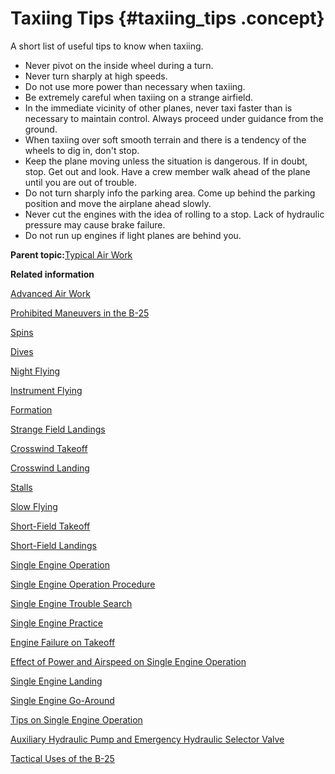 # Taxiing Tips {#taxiing_tips .concept}

A short list of useful tips to know when taxiing.

-   Never pivot on the inside wheel during a turn.
-   Never turn sharply at high speeds.
-   Do not use more power than necessary when taxiing.
-   Be extremely careful when taxiing on a strange airfield.
-   In the immediate vicinity of other planes, never taxi faster than is necessary to maintain control. Always proceed under guidance from the ground.
-   When taxiing over soft smooth terrain and there is a tendency of the wheels to dig in, don't stop.
-   Keep the plane moving unless the situation is dangerous. If in doubt, stop. Get out and look. Have a crew member walk ahead of the plane until you are out of trouble.
-   Do not turn sharply info the parking area. Come up behind the parking position and move the airplane ahead slowly.
-   Never cut the engines with the idea of rolling to a stop. Lack of hydraulic pressure may cause brake failure.
-   Do not run up engines if light planes are behind you.

**Parent topic:**[Typical Air Work](../topics/typical_air_work.md)

**Related information**  


[Advanced Air Work](../topics/advanced_air_work.md)

[Prohibited Maneuvers in the B-25](../topics/prohibited_maneuvers_in_the_b_25.md)

[Spins](../topics/spins.md)

[Dives](../topics/dives.md)

[Night Flying](../topics/night_flying.md)

[Instrument Flying](../topics/instrument_flying.md)

[Formation](../topics/formation.md)

[Strange Field Landings](../topics/strange_field_landings.md)

[Crosswind Takeoff](../topics/crosswind_takeoff.md)

[Crosswind Landing](../topics/crosswind_landing.md)

[Stalls](../topics/stalls.md)

[Slow Flying](../topics/slow_flying.md)

[Short-Field Takeoff](../topics/short_field_takeoff.md)

[Short-Field Landings](../topics/short_field_landings.md)

[Single Engine Operation](../topics/single_engine_operation.md)

[Single Engine Operation Procedure](../topics/single_engine_operation_procedure.md)

[Single Engine Trouble Search](../topics/single_engine_trouble_search.md)

[Single Engine Practice](../topics/single_engine_practice.md)

[Engine Failure on Takeoff](../topics/engine_failure_on_takeoff.md)

[Effect of Power and Airspeed on Single Engine Operation](../topics/effect_of_power_and_airspeed_on_single_engine_operation.md)

[Single Engine Landing](../topics/single_engine_landing.md)

[Single Engine Go-Around](../topics/single_engine_go_around.md)

[Tips on Single Engine Operation](../topics/tips_on_single_engine_operation.md)

[Auxiliary Hydraulic Pump and Emergency Hydraulic Selector Valve](../topics/auxiliary_hydraulic_pump_and_emergency_hydraulic_selector_valve.md)

[Tactical Uses of the B-25](../topics/tactical_uses_of_the_b_25.md)

